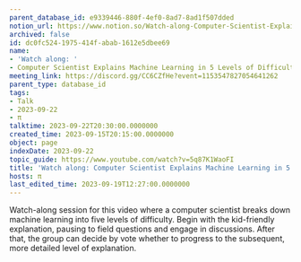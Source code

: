 ```yaml
---
parent_database_id: e9339446-880f-4ef0-8ad7-8ad1f507dded
notion_url: https://www.notion.so/Watch-along-Computer-Scientist-Explains-Machine-Learning-in-5-Levels-of-Difficulty-WIRED-dc0fc5241975414fabab1612e5dbee69
archived: false
id: dc0fc524-1975-414f-abab-1612e5dbee69
name:
- 'Watch along: '
- Computer Scientist Explains Machine Learning in 5 Levels of Difficulty | WIRED
meeting_link: https://discord.gg/CC6CZfHe?event=1153547827054641262
parent_type: database_id
tags:
- Talk
- 2023-09-22
- π
talktime: 2023-09-22T20:30:00.0000000
created_time: 2023-09-15T20:15:00.0000000
object: page
indexDate: 2023-09-22
topic_guide: https://www.youtube.com/watch?v=5q87K1WaoFI
title: 'Watch along: Computer Scientist Explains Machine Learning in 5 Levels of Difficulty | WIRED'
hosts: π
last_edited_time: 2023-09-19T12:27:00.0000000
---
```



Watch-along session for this video where a computer scientist breaks down machine learning into five levels of difficulty.
Begin with the kid-friendly explanation, pausing to field questions and engage in discussions. After that, the group can decide by vote whether to progress to the subsequent, more detailed level of explanation.

























